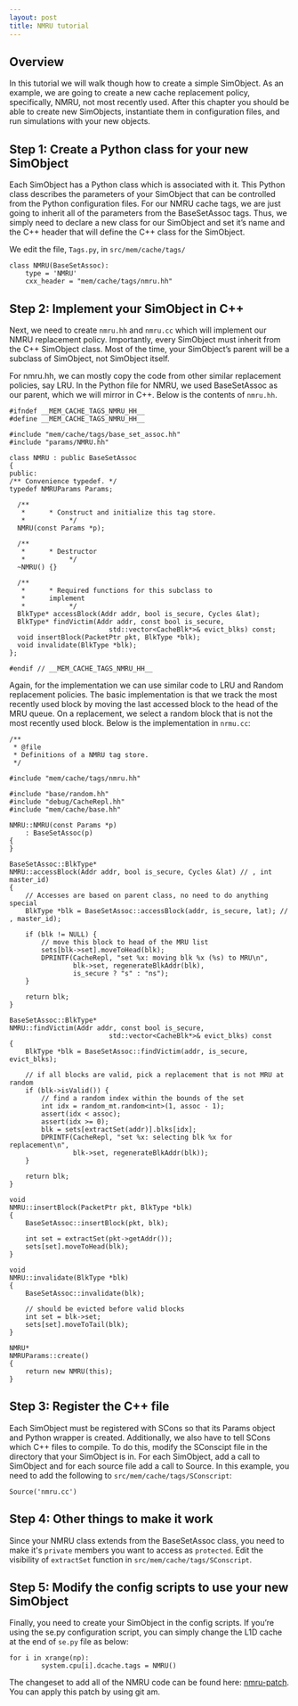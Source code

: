 ```yaml
---
layout: post
title: NMRU tutorial
---
```


## Overview

In this tutorial we will walk though how to create a simple SimObject. As an example, we are going to create a new cache replacement policy, specifically, NMRU, not most recently used. After this chapter you should be able to create new SimObjects, instantiate them in configuration files, and run simulations with your new objects.

## Step 1: Create a Python class for your new SimObject

Each SimObject has a Python class which is associated with it. This Python class describes the parameters of your SimObject that can be controlled from the Python configuration files. For our NMRU cache tags, we are just going to inherit all of the parameters from the BaseSetAssoc tags. Thus, we simply need to declare a new class for our SimObject and set it’s name and the C++ header that will define the C++ class for the SimObject.

We edit the file, ```Tags.py```, in ```src/mem/cache/tags/```

```
class NMRU(BaseSetAssoc):
    type = 'NMRU'
    cxx_header = "mem/cache/tags/nmru.hh"
```

## Step 2: Implement your SimObject in C++

Next, we need to create ```nmru.hh``` and ```nmru.cc``` which will implement our NMRU replacement policy. Importantly, every SimObject must inherit from the C++ SimObject class. Most of the time, your SimObject’s parent will be a subclass of SimObject, not SimObject itself.

For nmru.hh, we can mostly copy the code from other similar replacement policies, say LRU. In the Python file for NMRU, we used BaseSetAssoc as our parent, which we will mirror in C++. Below is the contents of ```nmru.hh```.

```
#ifndef __MEM_CACHE_TAGS_NMRU_HH__
#define __MEM_CACHE_TAGS_NMRU_HH__

#include "mem/cache/tags/base_set_assoc.hh"
#include "params/NMRU.hh"

class NMRU : public BaseSetAssoc
{
public:
/** Convenience typedef. */
typedef NMRUParams Params;

  /**
   *      * Construct and initialize this tag store.
   *           */
  NMRU(const Params *p);

  /**
   *      * Destructor
   *           */
  ~NMRU() {}

  /**
   *      * Required functions for this subclass to
   *      implement
   *           */
  BlkType* accessBlock(Addr addr, bool is_secure, Cycles &lat);
  BlkType* findVictim(Addr addr, const bool is_secure,
                         std::vector<CacheBlk*>& evict_blks) const;
  void insertBlock(PacketPtr pkt, BlkType *blk);
  void invalidate(BlkType *blk);
};

#endif // __MEM_CACHE_TAGS_NMRU_HH__

```

Again, for the implementation we can use similar code to LRU and Random replacement policies. The basic implementation is that we track the most recently used block by moving the last accessed block to the head of the MRU queue. On a replacement, we select a random block that is not the most recently used block. Below is the implementation in ```nrmu.cc```:

```
/**
 * @file
 * Definitions of a NMRU tag store.
 */

#include "mem/cache/tags/nmru.hh"

#include "base/random.hh"
#include "debug/CacheRepl.hh"
#include "mem/cache/base.hh"

NMRU::NMRU(const Params *p)
    : BaseSetAssoc(p)
{
}

BaseSetAssoc::BlkType*
NMRU::accessBlock(Addr addr, bool is_secure, Cycles &lat) // , int master_id)
{
    // Accesses are based on parent class, no need to do anything special
    BlkType *blk = BaseSetAssoc::accessBlock(addr, is_secure, lat); // , master_id);

    if (blk != NULL) {
        // move this block to head of the MRU list
        sets[blk->set].moveToHead(blk);
        DPRINTF(CacheRepl, "set %x: moving blk %x (%s) to MRU\n",
                blk->set, regenerateBlkAddr(blk),
                is_secure ? "s" : "ns");
    }

    return blk;
}

BaseSetAssoc::BlkType*
NMRU::findVictim(Addr addr, const bool is_secure,
                         std::vector<CacheBlk*>& evict_blks) const
{
    BlkType *blk = BaseSetAssoc::findVictim(addr, is_secure, evict_blks);

    // if all blocks are valid, pick a replacement that is not MRU at random
    if (blk->isValid()) {
        // find a random index within the bounds of the set
        int idx = random_mt.random<int>(1, assoc - 1);
        assert(idx < assoc);
        assert(idx >= 0);
        blk = sets[extractSet(addr)].blks[idx];
        DPRINTF(CacheRepl, "set %x: selecting blk %x for replacement\n",
                blk->set, regenerateBlkAddr(blk));
    }

    return blk;
}

void
NMRU::insertBlock(PacketPtr pkt, BlkType *blk)
{
    BaseSetAssoc::insertBlock(pkt, blk);

    int set = extractSet(pkt->getAddr());
    sets[set].moveToHead(blk);
}

void
NMRU::invalidate(BlkType *blk)
{
    BaseSetAssoc::invalidate(blk);

    // should be evicted before valid blocks
    int set = blk->set;
    sets[set].moveToTail(blk);
}

NMRU*
NMRUParams::create()
{
    return new NMRU(this);
}
```

## Step 3: Register the C++ file

Each SimObject must be registered with SCons so that its Params object and Python wrapper is created. Additionally, we also have to tell SCons which C++ files to compile. To do this, modify the SConscipt file in the directory that your SimObject is in. For each SimObject, add a call to SimObject and for each source file add a call to Source. In this example, you need to add the following to ```src/mem/cache/tags/SConscript```:

```
Source('nmru.cc')
```

## Step 4: Other things to make it work

Since your NMRU class extends from the BaseSetAssoc class, you need to make it's ```private``` members you want to access as ```protected```. Edit the visibility of ```extractSet``` function in ```src/mem/cache/tags/SConscript```.

## Step 5: Modify the config scripts to use your new SimObject

Finally, you need to create your SimObject in the config scripts. If you’re using the se.py configuration script, you can simply change the L1D cache at the end of ```se.py``` file as below:

```
for i in xrange(np):
        system.cpu[i].dcache.tags = NMRU()
```

The changeset to add all of the NMRU code can be found here: [nmru-patch]({{site.baseurl}}/hws/nmru-patch). You can apply this patch by using git am.

